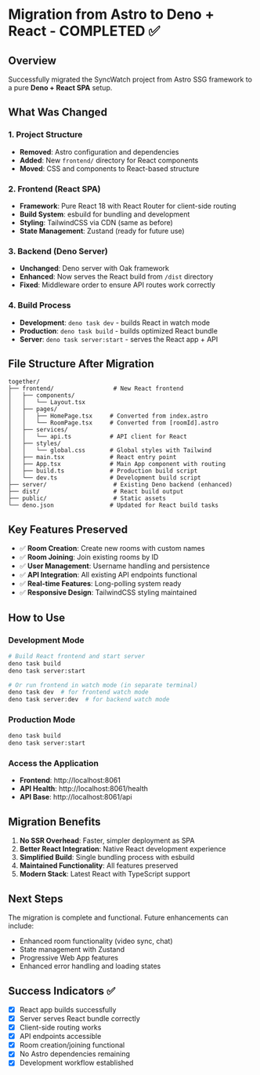 # Migration from Astro to Deno + React - COMPLETED ✅

## Overview

Successfully migrated the SyncWatch project from Astro SSG framework to a pure **Deno + React SPA** setup.

## What Was Changed

### 1. Project Structure

-   **Removed**: Astro configuration and dependencies
-   **Added**: New `frontend/` directory for React components
-   **Moved**: CSS and components to React-based structure

### 2. Frontend (React SPA)

-   **Framework**: Pure React 18 with React Router for client-side routing
-   **Build System**: esbuild for bundling and development
-   **Styling**: TailwindCSS via CDN (same as before)
-   **State Management**: Zustand (ready for future use)

### 3. Backend (Deno Server)

-   **Unchanged**: Deno server with Oak framework
-   **Enhanced**: Now serves the React build from `/dist` directory
-   **Fixed**: Middleware order to ensure API routes work correctly

### 4. Build Process

-   **Development**: `deno task dev` - builds React in watch mode
-   **Production**: `deno task build` - builds optimized React bundle
-   **Server**: `deno task server:start` - serves the React app + API

## File Structure After Migration

```
together/
├── frontend/                 # New React frontend
│   ├── components/
│   │   └── Layout.tsx
│   ├── pages/
│   │   ├── HomePage.tsx     # Converted from index.astro
│   │   └── RoomPage.tsx     # Converted from [roomId].astro
│   ├── services/
│   │   └── api.ts           # API client for React
│   ├── styles/
│   │   └── global.css       # Global styles with Tailwind
│   ├── main.tsx             # React entry point
│   ├── App.tsx              # Main App component with routing
│   ├── build.ts             # Production build script
│   └── dev.ts               # Development build script
├── server/                   # Existing Deno backend (enhanced)
├── dist/                     # React build output
├── public/                   # Static assets
└── deno.json                # Updated for React build tasks
```

## Key Features Preserved

-   ✅ **Room Creation**: Create new rooms with custom names
-   ✅ **Room Joining**: Join existing rooms by ID
-   ✅ **User Management**: Username handling and persistence
-   ✅ **API Integration**: All existing API endpoints functional
-   ✅ **Real-time Features**: Long-polling system ready
-   ✅ **Responsive Design**: TailwindCSS styling maintained

## How to Use

### Development Mode

```bash
# Build React frontend and start server
deno task build
deno task server:start

# Or run frontend in watch mode (in separate terminal)
deno task dev  # for frontend watch mode
deno task server:dev  # for backend watch mode
```

### Production Mode

```bash
deno task build
deno task server:start
```

### Access the Application

-   **Frontend**: http://localhost:8061
-   **API Health**: http://localhost:8061/health
-   **API Base**: http://localhost:8061/api

## Migration Benefits

1. **No SSR Overhead**: Faster, simpler deployment as SPA
2. **Better React Integration**: Native React development experience
3. **Simplified Build**: Single bundling process with esbuild
4. **Maintained Functionality**: All features preserved
5. **Modern Stack**: Latest React with TypeScript support

## Next Steps

The migration is complete and functional. Future enhancements can include:

-   Enhanced room functionality (video sync, chat)
-   State management with Zustand
-   Progressive Web App features
-   Enhanced error handling and loading states

## Success Indicators ✅

-   [x] React app builds successfully
-   [x] Server serves React bundle correctly
-   [x] Client-side routing works
-   [x] API endpoints accessible
-   [x] Room creation/joining functional
-   [x] No Astro dependencies remaining
-   [x] Development workflow established
